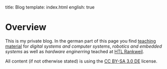 title: Blog
template: index.html
english: true

# Overview
This is my private blog. In the german part of this page you find [teaching material](unterricht.html) for *digital systems and computer systems*, *robotics and embedded systems* as well as *hardware enginerring* teached at [HTL Rankweil](http://www.htl-rankweil.at).

All content (if not otherwise stated) is using the [CC BY-SA 3.0 DE](http://creativecommons.org/licenses/by-sa/3.0/en/) license.
